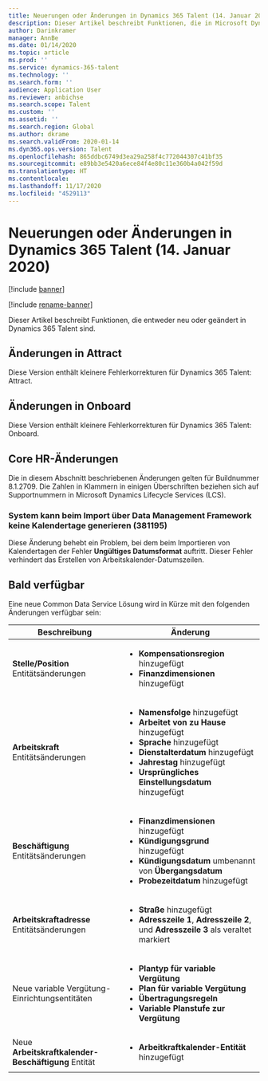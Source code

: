 ```yaml
---
title: Neuerungen oder Änderungen in Dynamics 365 Talent (14. Januar 2020)
description: Dieser Artikel beschreibt Funktionen, die in Microsoft Dynamics 365 Talent neu oder geändert wurden.
author: Darinkramer
manager: AnnBe
ms.date: 01/14/2020
ms.topic: article
ms.prod: ''
ms.service: dynamics-365-talent
ms.technology: ''
ms.search.form: ''
audience: Application User
ms.reviewer: anbichse
ms.search.scope: Talent
ms.custom: ''
ms.assetid: ''
ms.search.region: Global
ms.author: dkrame
ms.search.validFrom: 2020-01-14
ms.dyn365.ops.version: Talent
ms.openlocfilehash: 865ddbc6749d3ea29a258f4c772044307c41bf35
ms.sourcegitcommit: e89bb3e5420a6ece84f4e80c11e360b4a042f59d
ms.translationtype: HT
ms.contentlocale: 
ms.lasthandoff: 11/17/2020
ms.locfileid: "4529113"
---
```

# <a name="whats-new-or-changed-in-dynamics-365-talent-january-14-2020"></a>Neuerungen oder Änderungen in Dynamics 365 Talent (14. Januar 2020)

[!include [banner](includes/banner.md)]

[!include [rename-banner](~/includes/cc-data-platform-banner.md)]

Dieser Artikel beschreibt Funktionen, die entweder neu oder geändert in Dynamics 365 Talent sind.

## <a name="changes-in-attract"></a>Änderungen in Attract

Diese Version enthält kleinere Fehlerkorrekturen für Dynamics 365 Talent: Attract.

## <a name="changes-in-onboard"></a>Änderungen in Onboard

Diese Version enthält kleinere Fehlerkorrekturen für Dynamics 365 Talent: Onboard.

## <a name="changes-in-core-hr"></a>Core HR-Änderungen

Die in diesem Abschnitt beschriebenen Änderungen gelten für Buildnummer 8.1.2709. Die Zahlen in Klammern in einigen Überschriften beziehen sich auf Supportnummern in Microsoft Dynamics Lifecycle Services (LCS).

### <a name="system-unable-to-generate-calendar-days-when-importing-through-data-management-framework-381195"></a>System kann beim Import über Data Management Framework keine Kalendertage generieren (381195)

Diese Änderung behebt ein Problem, bei dem beim Importieren von Kalendertagen der Fehler **Ungültiges Datumsformat** auftritt. Dieser Fehler verhindert das Erstellen von Arbeitskalender-Datumszeilen.

## <a name="coming-soon"></a>Bald verfügbar

Eine neue Common Data Service Lösung wird in Kürze mit den folgenden Änderungen verfügbar sein:

| Beschreibung | Änderung |
| --- | --- |
| **Stelle/Position** Entitätsänderungen | <ul><li>**Kompensationsregion** hinzugefügt</li><li>**Finanzdimensionen** hinzugefügt</li></ul> |
| **Arbeitskraft** Entitätsänderungen | <ul><li>**Namensfolge** hinzugefügt</li><li>**Arbeitet von zu Hause** hinzugefügt</li><li>**Sprache** hinzugefügt</li><li>**Dienstalterdatum** hinzugefügt</li><li>**Jahrestag** hinzugefügt</li><li>**Ursprüngliches Einstellungsdatum** hinzugefügt</li></ul> |
| **Beschäftigung** Entitätsänderungen | <ul><li>**Finanzdimensionen** hinzugefügt</li><li>**Kündigungsgrund** hinzugefügt</li><li>**Kündigungsdatum** umbenannt von **Übergangsdatum**</li><li>**Probezeitdatum** hinzugefügt</li></ul> |
| **Arbeitskraftadresse** Entitätsänderungen | <ul><li>**Straße** hinzugefügt</li><li>**Adresszeile 1**, **Adresszeile 2**, und **Adresszeile 3** als veraltet markiert</li></ul> |
| Neue variable Vergütung-Einrichtungsentitäten | <ul><li>**Plantyp für variable Vergütung**</li><li>**Plan für variable Vergütung**</li><li>**Übertragungsregeln**</li><li>**Variable Planstufe zur Vergütung**</li></ul> |
| Neue **Arbeitskraftkalender-Beschäftigung** Entität | <ul><li>**Arbeitkraftkalender-Entität** hinzugefügt</li></ul> |
